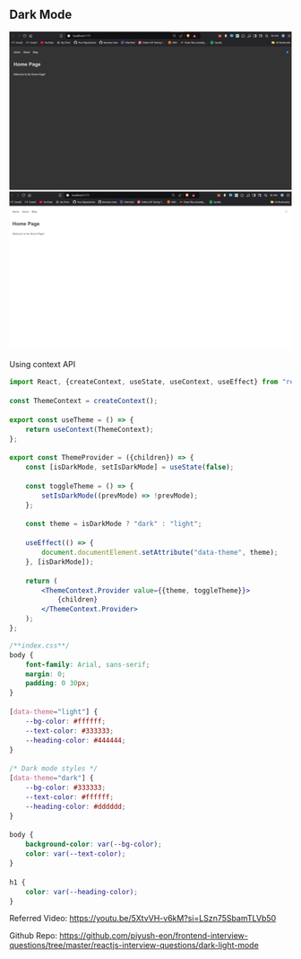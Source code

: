 ## Dark Mode

![img.png](img.png)
![img_1.png](img_1.png)

Using context API

```jsx
import React, {createContext, useState, useContext, useEffect} from "react";

const ThemeContext = createContext();

export const useTheme = () => {
    return useContext(ThemeContext);
};

export const ThemeProvider = ({children}) => {
    const [isDarkMode, setIsDarkMode] = useState(false);

    const toggleTheme = () => {
        setIsDarkMode((prevMode) => !prevMode);
    };

    const theme = isDarkMode ? "dark" : "light";

    useEffect(() => {
        document.documentElement.setAttribute("data-theme", theme);
    }, [isDarkMode]);

    return (
        <ThemeContext.Provider value={{theme, toggleTheme}}>
            {children}
        </ThemeContext.Provider>
    );
};

```

```css
/**index.css**/
body {
    font-family: Arial, sans-serif;
    margin: 0;
    padding: 0 30px;
}

[data-theme="light"] {
    --bg-color: #ffffff;
    --text-color: #333333;
    --heading-color: #444444;
}

/* Dark mode styles */
[data-theme="dark"] {
    --bg-color: #333333;
    --text-color: #ffffff;
    --heading-color: #dddddd;
}

body {
    background-color: var(--bg-color);
    color: var(--text-color);
}

h1 {
    color: var(--heading-color);
}
```

Referred Video: https://youtu.be/5XtvVH-v6kM?si=LSzn75SbamTLVb50

Github Repo: https://github.com/piyush-eon/frontend-interview-questions/tree/master/reactjs-interview-questions/dark-light-mode
